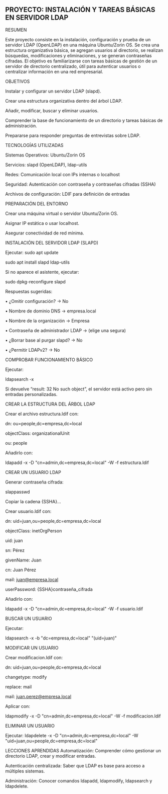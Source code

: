 PROYECTO: INSTALACIÓN Y TAREAS BÁSICAS EN SERVIDOR LDAP
------------------------------------------------------------------------------------------------------------------------------------------------------------------------------------------------------------------

RESUMEN

Este proyecto consiste en la instalación, configuración y prueba de un servidor LDAP (OpenLDAP) en una máquina Ubuntu/Zorin OS. Se crea una estructura organizativa básica, se agregan usuarios al directorio, se realizan búsquedas, modificaciones y eliminaciones, y se generan contraseñas cifradas. El objetivo es familiarizarse con tareas básicas de gestión de un servidor de directorio centralizado, útil para autenticar usuarios o centralizar información en una red empresarial.

OBJETIVOS

Instalar y configurar un servidor LDAP (slapd).

Crear una estructura organizativa dentro del árbol LDAP.

Añadir, modificar, buscar y eliminar usuarios.

Comprender la base de funcionamiento de un directorio y tareas básicas de administración.

Prepararse para responder preguntas de entrevistas sobre LDAP.

TECNOLOGÍAS UTILIZADAS

Sistemas Operativos: Ubuntu/Zorin OS

Servicios: slapd (OpenLDAP), ldap-utils

Redes: Comunicación local con IPs internas o localhost

Seguridad: Autenticación con contraseña y contraseñas cifradas (SSHA)

Archivos de configuración: LDIF para definición de entradas

PREPARACIÓN DEL ENTORNO

Crear una máquina virtual o servidor Ubuntu/Zorin OS.

Asignar IP estática o usar localhost.

Asegurar conectividad de red mínima.

INSTALACIÓN DEL SERVIDOR LDAP (SLAPD)

Ejecutar:
sudo apt update

sudo apt install slapd ldap-utils

Si no aparece el asistente, ejecutar:

sudo dpkg-reconfigure slapd

Respuestas sugeridas:

• ¿Omitir configuración? → No

• Nombre de dominio DNS → empresa.local

• Nombre de la organización → Empresa

• Contraseña de administrador LDAP → (elige una segura)

• ¿Borrar base al purgar slapd? → No

• ¿Permitir LDAPv2? → No

COMPROBAR FUNCIONAMIENTO BÁSICO

Ejecutar:

ldapsearch -x

Si devuelve “result: 32 No such object”, el servidor está activo pero sin entradas personalizadas.

CREAR LA ESTRUCTURA DEL ÁRBOL LDAP

Crear el archivo estructura.ldif con:

dn: ou=people,dc=empresa,dc=local

objectClass: organizationalUnit

ou: people

Añadirlo con:

ldapadd -x -D "cn=admin,dc=empresa,dc=local" -W -f estructura.ldif

CREAR UN USUARIO LDAP

Generar contraseña cifrada:

slappasswd

Copiar la cadena {SSHA}…

Crear usuario.ldif con:

dn: uid=juan,ou=people,dc=empresa,dc=local

objectClass: inetOrgPerson

uid: juan

sn: Pérez

givenName: Juan

cn: Juan Pérez

mail: juan@empresa.local

userPassword: {SSHA}contraseña_cifrada

Añadirlo con:

ldapadd -x -D "cn=admin,dc=empresa,dc=local" -W -f usuario.ldif

BUSCAR UN USUARIO

Ejecutar:

ldapsearch -x -b "dc=empresa,dc=local" "(uid=juan)"

MODIFICAR UN USUARIO

Crear modificacion.ldif con:

dn: uid=juan,ou=people,dc=empresa,dc=local

changetype: modify

replace: mail

mail: juan.perez@empresa.local

Aplicar con:

ldapmodify -x -D "cn=admin,dc=empresa,dc=local" -W -f modificacion.ldif

ELIMINAR UN USUARIO

Ejecutar:
ldapdelete -x -D "cn=admin,dc=empresa,dc=local" -W "uid=juan,ou=people,dc=empresa,dc=local"

LECCIONES APRENDIDAS
Automatización: Comprender cómo gestionar un directorio LDAP, crear y modificar entradas.

Autenticación centralizada: Saber que LDAP es base para acceso a múltiples sistemas.

Administración: Conocer comandos ldapadd, ldapmodify, ldapsearch y ldapdelete.

